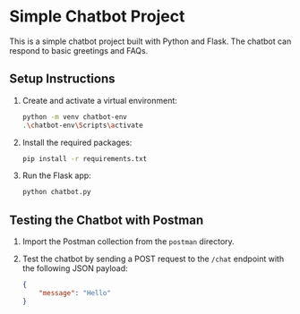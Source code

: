 # Simple Chatbot Project

This is a simple chatbot project built with Python and Flask. The chatbot can respond to basic greetings and FAQs.

## Setup Instructions

1. Create and activate a virtual environment:
   ```bash
   python -m venv chatbot-env
   .\chatbot-env\Scripts\activate
   
2. Install the required packages:
   ```bash
   pip install -r requirements.txt

3. Run the Flask app:
   ```bash
   python chatbot.py


## Testing the Chatbot with Postman

1. Import the Postman collection from the `postman` directory.

2. Test the chatbot by sending a POST request to the `/chat` endpoint with the following JSON payload:
   ```json
   {
       "message": "Hello"
   }
